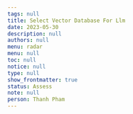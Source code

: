 ```yaml
---
tags: null
title: Select Vector Database For Llm
date: 2023-05-30
description: null
authors: null
menu: radar
menu: null
toc: null
notice: null
type: null
show_frontmatter: true
status: Assess
note: null
person: Thanh Pham
---
```


